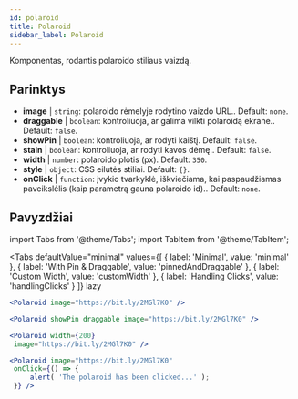 ```yaml
---
id: polaroid
title: Polaroid
sidebar_label: Polaroid
---
```


Komponentas, rodantis polaroido stiliaus vaizdą.

## Parinktys

* __image__ | `string`: polaroido rėmelyje rodytino vaizdo URL.. Default: `none`.
* __draggable__ | `boolean`: kontroliuoja, ar galima vilkti polaroidą ekrane.. Default: `false`.
* __showPin__ | `boolean`: kontroliuoja, ar rodyti kaištį. Default: `false`.
* __stain__ | `boolean`: kontroliuoja, ar rodyti kavos dėmę.. Default: `false`.
* __width__ | `number`: polaroido plotis (px). Default: `350`.
* __style__ | `object`: CSS eilutės stiliai. Default: `{}`.
* __onClick__ | `function`: įvykio tvarkyklė, iškviečiama, kai paspaudžiamas paveikslėlis (kaip parametrą gauna polaroido id).. Default: `none`.


## Pavyzdžiai

import Tabs from '@theme/Tabs';
import TabItem from '@theme/TabItem';

<Tabs
    defaultValue="minimal"
    values={[
        { label: 'Minimal', value: 'minimal' },
        { label: 'With Pin & Draggable', value: 'pinnedAndDraggable' },
        { label: 'Custom Width', value: 'customWidth' },
        { label: 'Handling Clicks', value: 'handlingClicks' }
    ]}
    lazy
>

<TabItem value="minimal">

```jsx live
<Polaroid image="https://bit.ly/2MGl7K0" />
```

</TabItem>

<TabItem value="pinnedAndDraggable">

```jsx live
<Polaroid showPin draggable image="https://bit.ly/2MGl7K0" />
```

</TabItem>

<TabItem value="customWidth">

```jsx live
<Polaroid width={200}
 image="https://bit.ly/2MGl7K0" />
```

</TabItem>

<TabItem value="handlingClicks">

```jsx live
<Polaroid image="https://bit.ly/2MGl7K0" 
 onClick={() => {
     alert( 'The polaroid has been clicked...' );
 }} />
```

</TabItem>

</Tabs>
